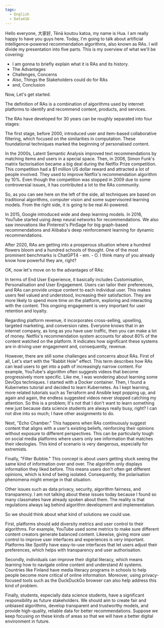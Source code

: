 ```yaml
---
tags:
  - English
  - Data416
---
```

Hello everyone, 大家好, Tēnā koutou katoa, my name is Hua. I am really happy to have you guys here. Today, I'm going to talk about artificial intelligence-powered recommendation algorithms, also known as RAs. I will divide my presentation into five parts. This is my overview of what we'll be covering:

- I am gonna to briefly explain what it is RAs and its history.
- The Advantages
- Challenges, Concerns
- Also, Things the Stakeholders could do for RAs
- and, Conclusion

Now, Let's get started.

The definition of RAs is a combination of algorithms used by internet platforms to identify and recommend content, products, and services. 

The RAs have developed for 30 years can be roughly separated into four stages:

The first stage, before 2000, introduced user and item-based collaborative filtering, which focused on the similarities in computation. These foundational techniques marked the beginning of personalised content.

In the 2000s, Latent Semantic Analysis improved text recommendations by matching items and users in a special space. Then, in 2006, Simon Funk's matrix factorisation became a big deal during the Netflix Prize competition. This competition had a $1 million US dollar reward and attracted a lot of people involved. They used to improve Netflix's recommendation algorithm by 10%. Even though the competition was stopped in 2009 due to some controversial issues, it has contributed a lot to the RAs community.

So, as you can see here on the left of the side, all techniques are based on traditional algorithms, computer vision and some supervisored learning models. From the right side, it is going to be real AI-powered.

In 2015, Google introduced wide and deep learning models. In 2016, YouTube started using deep neural networks for recommendations. We also saw innovations like Pinterest's PinSage for big graph-based recommendations and Alibaba's deep reinforcement learning for dynamic recommendations.

After 2020, RAs are getting into a prosperous situation where a hundred flowers bloom and a hundred schools of thought. One of the most prominent benchmarks is ChatGPT4 - em. - O. I think many of you already know how powerful they are, right?

OK, now let's move on to the advantages of RAs:

In terms of End User Experience, it basically includes Customisation, Personalisation and User Engagement. Users can tailor their preferences, and RAs can provide unique content to each individual user. This makes users feel valued and understood, increasing their satisfaction. They are more likely to spend more time on the platform, exploring and interacting with the content. This ongoing engagement is very important for user retention and loyalty. 

Regarding platform revenue, it incorporates cross-selling, upselling, targeted marketing, and conversion rates. Everyone knows that in an internet company, as long as you have user traffic, then you can make a lot of money. Netflix's recommendation system accounts for about 80% of the content watched on the platform. It indicates how significant these systems are in driving user engagement and, consequently, revenue.

However, there are still some challenges and concerns about RAs. First of all, Let's start with the "Rabbit Hole" effect. This term describes how RAs can lead users to get into a path of increasingly narrow content. For example, YouTube's algorithm often suggests videos that become progressively more specific. Like me, I was wondering about learning some DevOps techniques. I started with a Docker container. Then, I found a Kubernetes tutorial and decided to learn Kubernetes. As I kept learning, more related tutorials such as Terraform and Ansible kept popping up, and again and again, the endless suggested videos never stopped catching my attention. So this is a problem; It's not that I don't want to learn something new just because data science students are always really busy, right? I can not dive into so much; I have other assignments to do.

Next, "Echo Chamber." This happens when RAs continuously suggest content that aligns with a user's existing beliefs, reinforcing their opinions without exposure to different perspectives. This can be particularly tough on social media platforms where users only see information that matches their ideologies. This kind of scenario is very dangerous, especially for extremists.

Finally, "Filter Bubble." This concept is about users getting stuck seeing the same kind of information over and over. The algorithm only displays information they liked before. This means users don't often get different opinions, which is kind of being isolated. Consequently, the polarisation phenomena might emerge in that situation.

Other issues such as data privacy, security, algorithm fairness, and transparency. I am not talking about these issues today because I found so many classmates have already spoken about them. The reality is that regulations always lag behind algorithm development and implementation.

So we should think about what kind of solutions we could use.

First, platforms should add diversity metrics and user control to their algorithms. For example, YouTube used some metrics to make sure different content creators generate balanced content. Likewise, giving more user control to improve user interfaces and experiences is very important. Platforms like Spotify have easy-to-use interfaces that let users adjust their preferences, which helps with transparency and user authorisation.

Secondly, individuals can improve their digital literacy, which means learning how to navigate online content and understand AI systems. Countries like Finland have media literacy programs in schools to help people become more critical of online information. Moreover, using privacy-focused tools such as the DuckDuckGo browser can also help address this kind of problem.

Finally, students, especially data science students, have a significant responsibility as future stakeholders. We should aim to create fair and unbiased algorithms, develop transparent and trustworthy models, and provide high-quality, reliable data for better recommendations. Suppose we keep focusing on these kinds of areas so that we will have a better digital environment in future.
